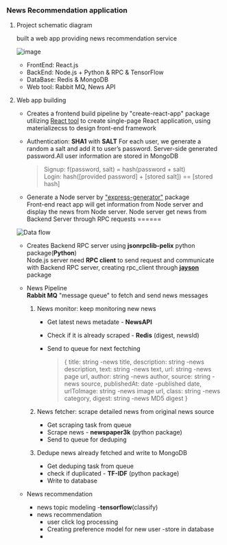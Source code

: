 ### News Recommendation application
1. Project schematic diagram  
    
    built a web app providing news recommendation service  

    ![image](https://i.imgur.com/F0wSGse.png)  

    - FrontEnd: React.js
    - BackEnd: Node.js + Python & RPC & TensorFlow
    - DataBase: Redis & MongoDB
    - Web tool: Rabbit MQ, News API


2. Web app building  
    * Creates a frontend build pipeline by "create-react-app" package
    utilizing [React tool](https://reactjs.org/blog/2016/07/22/create-apps-with-no-configuration.html) to create single-page React application, using materializecss to design front-end framework

    * Authentication: **SHA1** with **SALT**
    For each user, we generate a random a salt and add it to user’s password. Server-side generated password.All user information are stored in MongoDB  

        >Signup: f(password, salt) = hash(password + salt)  
        >Login: hash([provided password] + [stored salt]) == [stored hash]

    * Generate a Node server by ["express-generator"](https://expressjs.com/en/starter/generator.html) package  
    Front-end react app will get information from Node server and display the news from Node server. Node server get news from Backend Server through RPC requests
    ======
    
    ![Data flow](https://i.imgur.com/Lzu6pgs.jpg)  

    * Creates Backend RPC server using **jsonrpclib-pelix** python package(**Python**)  
    Node.js server need **RPC client** to send request and communicate with Backend RPC server, creating rpc_client through [**jayson**](https://www.npmjs.com/package/jayson) package  

    * News Pipeline  
    **Rabbit MQ** "message queue" to fetch and send news messages
        1. News monitor: keep monitoring new news  
            * Get latest news metadate - **NewsAPI**
            * Check if it is already scraped - **Redis** (digest, newsId)
            * Send to queue for next fectching
                
                >{ title: string -news title,
                >  description: string -news description,
                >  text: string -news text,
                >  url: string -news page url,
                >  author: string -news author,
                >  source: string -news source,
                >  publishedAt: date -published date,
                >  urlToImage: string -news image url,
                >  class: string -news category,
                >  digest: string -news MD5 digest
                >}

        2. News fetcher: scrape detailed news from original news source
            * Get scraping task from queue
            * Scrape news - **newspaper3k** (python package)
            * Send to queue for deduping

        3. Dedupe news already fetched and write to MongoDB
            * Get deduping task from queue
            * check if duplicated - **TF-IDF** (python package)
            * Write to database
        
    * News recommendation
        * news topic modeling -**tensorflow**(classify)
        * news recommendation 
            * user click log processing
            * Creating preference model for new user -store in database
            * 



